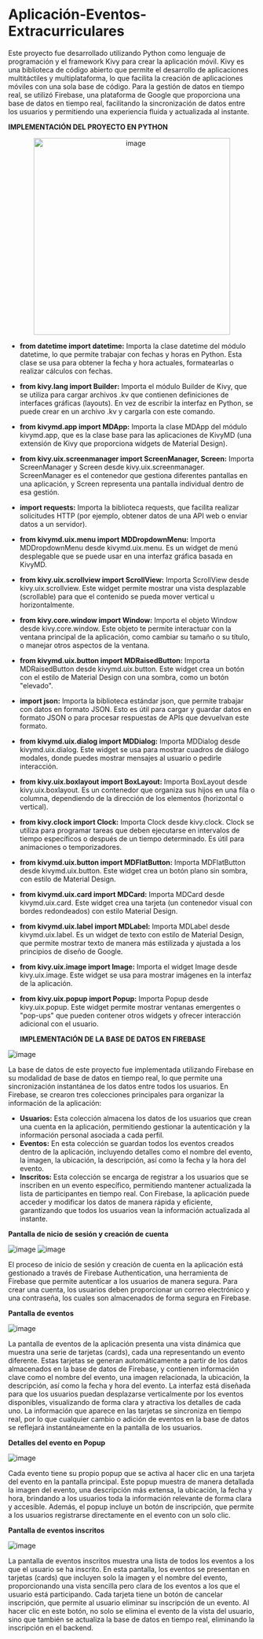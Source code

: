 # Aplicación-Eventos-Extracurriculares

Este proyecto fue desarrollado utilizando Python como lenguaje de programación y el framework Kivy para crear la aplicación móvil. Kivy es una biblioteca de código abierto que permite el desarrollo de aplicaciones multitáctiles y multiplataforma, lo que facilita la creación de aplicaciones móviles con una sola base de código. Para la gestión de datos en tiempo real, se utilizó Firebase, una plataforma de Google que proporciona una base de datos en tiempo real, facilitando la sincronización de datos entre los usuarios y permitiendo una experiencia fluida y actualizada al instante.

**IMPLEMENTACIÓN DEL PROYECTO EN PYTHON**

<div style="text-align: center;">
  <img src="https://github.com/LauraP30/Aplicaci-n-Eventos-Extracurriculares/blob/b59c92cb6968f50c82804053c25393da30cfe2c0/Importaciones.png?raw=true" alt="image" width="400"/>
</div>

- **from datetime import datetime:**
  Importa la clase datetime del módulo datetime, lo que permite trabajar con fechas y horas en Python. Esta clase se usa para obtener la fecha y hora actuales, formatearlas o realizar cálculos con fechas.

- **from kivy.lang import Builder:**
  Importa el módulo Builder de Kivy, que se utiliza para cargar archivos .kv que contienen definiciones de interfaces gráficas (layouts). En vez de escribir la interfaz en Python, se puede crear en un archivo .kv y cargarla con este comando.

- **from kivymd.app import MDApp:**
  Importa la clase MDApp del módulo kivymd.app, que es la clase base para las aplicaciones de KivyMD (una extensión de Kivy que proporciona widgets de Material Design).

- **from kivy.uix.screenmanager import ScreenManager, Screen:**
  Importa ScreenManager y Screen desde kivy.uix.screenmanager. ScreenManager es el contenedor que gestiona diferentes pantallas en una aplicación, y Screen representa una pantalla individual dentro de esa gestión.

- **import requests:**
  Importa la biblioteca requests, que facilita realizar solicitudes HTTP (por ejemplo, obtener datos de una API web o enviar datos a un servidor).

- **from kivymd.uix.menu import MDDropdownMenu:**
  Importa MDDropdownMenu desde kivymd.uix.menu. Es un widget de menú desplegable que se puede usar en una interfaz gráfica basada en KivyMD.

- **from kivy.uix.scrollview import ScrollView:**
  Importa ScrollView desde kivy.uix.scrollview. Este widget permite mostrar una vista desplazable (scrollable) para que el contenido se pueda mover vertical u horizontalmente.

- **from kivy.core.window import Window:**
  Importa el objeto Window desde kivy.core.window. Este objeto te permite interactuar con la ventana principal de la aplicación, como cambiar su tamaño o su título, o manejar otros aspectos de la ventana.

- **from kivymd.uix.button import MDRaisedButton:**
  Importa MDRaisedButton desde kivymd.uix.button. Este widget crea un botón con el estilo de Material Design con una sombra, como un botón "elevado".

- **import json:**
  Importa la biblioteca estándar json, que permite trabajar con datos en formato JSON. Esto es útil para cargar y guardar datos en formato JSON o para procesar respuestas de APIs que devuelvan este formato.

- **from kivymd.uix.dialog import MDDialog:**
  Importa MDDialog desde kivymd.uix.dialog. Este widget se usa para mostrar cuadros de diálogo modales, donde puedes mostrar mensajes al usuario o pedirle interacción.

- **from kivy.uix.boxlayout import BoxLayout:**
  Importa BoxLayout desde kivy.uix.boxlayout. Es un contenedor que organiza sus hijos en una fila o columna, dependiendo de la dirección de los elementos (horizontal o vertical).

- **from kivy.clock import Clock:**
  Importa Clock desde kivy.clock. Clock se utiliza para programar tareas que deben ejecutarse en intervalos de tiempo específicos o después de un tiempo determinado. Es útil para animaciones o temporizadores.

- **from kivymd.uix.button import MDFlatButton:**
  Importa MDFlatButton desde kivymd.uix.button. Este widget crea un botón plano sin sombra, con estilo de Material Design.

- **from kivymd.uix.card import MDCard:**
  Importa MDCard desde kivymd.uix.card. Este widget crea una tarjeta (un contenedor visual con bordes redondeados) con estilo Material Design.

- **from kivymd.uix.label import MDLabel:**
  Importa MDLabel desde kivymd.uix.label. Es un widget de texto con estilo de Material Design, que permite mostrar texto de manera más estilizada y ajustada a los principios de diseño de Google.

- **from kivy.uix.image import Image:**
  Importa el widget Image desde kivy.uix.image. Este widget se usa para mostrar imágenes en la interfaz de la aplicación.

- **from kivy.uix.popup import Popup:**
  Importa Popup desde kivy.uix.popup. Este widget permite mostrar ventanas emergentes o "pop-ups" que pueden contener otros widgets y ofrecer interacción adicional con el usuario.

  **IMPLEMENTACIÓN DE LA BASE DE DATOS EN FIREBASE**

![image](https://github.com/LauraP30/Aplicaci-n-Eventos-Extracurriculares/blob/8766cc03ee37958a913fc8fde1f7d770be8cfbe5/Base_Datos.png)
  
La base de datos de este proyecto fue implementada utilizando Firebase en su modalidad de base de datos en tiempo real, lo que permite una sincronización instantánea de los datos entre todos los usuarios. En Firebase, se crearon tres colecciones principales para organizar la información de la aplicación:

- **Usuarios:** Esta colección almacena los datos de los usuarios que crean una cuenta en la aplicación, permitiendo gestionar la autenticación y la información personal asociada a cada perfil.
- **Eventos:** En esta colección se guardan todos los eventos creados dentro de la aplicación, incluyendo detalles como el nombre del evento, la imagen, la ubicación, la descripción, así como la fecha y la hora del evento.
- **Inscritos:** Esta colección se encarga de registrar a los usuarios que se inscriben en un evento específico, permitiendo mantener actualizada la lista de participantes en tiempo real.
Con Firebase, la aplicación puede acceder y modificar los datos de manera rápida y eficiente, garantizando que todos los usuarios vean la información actualizada al instante.

**Pantalla de nicio de sesión y creación de cuenta**

![image](https://github.com/LauraP30/Aplicaci-n-Eventos-Extracurriculares/blob/b59c92cb6968f50c82804053c25393da30cfe2c0/Inicio_Sesi%C3%B3n.png)
![image](https://github.com/LauraP30/Aplicaci-n-Eventos-Extracurriculares/blob/b59c92cb6968f50c82804053c25393da30cfe2c0/Crear_Cuenta.png)

El proceso de inicio de sesión y creación de cuenta en la aplicación está gestionado a través de Firebase Authentication, una herramienta de Firebase que permite autenticar a los usuarios de manera segura. Para crear una cuenta, los usuarios deben proporcionar un correo electrónico y una contraseña, los cuales son almacenados de forma segura en Firebase.




**Pantalla de eventos**

![image](https://github.com/LauraP30/Aplicaci-n-Eventos-Extracurriculares/blob/b59c92cb6968f50c82804053c25393da30cfe2c0/Eventos.png)

La pantalla de eventos de la aplicación presenta una vista dinámica que muestra una serie de tarjetas (cards), cada una representando un evento diferente. Estas tarjetas se generan automáticamente a partir de los datos almacenados en la base de datos de Firebase, y contienen información clave como el nombre del evento, una imagen relacionada, la ubicación, la descripción, así como la fecha y hora del evento. La interfaz está diseñada para que los usuarios puedan desplazarse verticalmente por los eventos disponibles, visualizando de forma clara y atractiva los detalles de cada uno. La información que aparece en las tarjetas se sincroniza en tiempo real, por lo que cualquier cambio o adición de eventos en la base de datos se reflejará instantáneamente en la pantalla de los usuarios.



**Detalles del evento en Popup**

![image](https://github.com/LauraP30/Aplicaci-n-Eventos-Extracurriculares/blob/b59c92cb6968f50c82804053c25393da30cfe2c0/Detalle_Evento.png)

Cada evento tiene su propio popup que se activa al hacer clic en una tarjeta del evento en la pantalla principal. Este popup muestra de manera detallada la imagen del evento, una descripción más extensa, la ubicación, la fecha y hora, brindando a los usuarios toda la información relevante de forma clara y accesible. Además, el popup incluye un botón de inscripción, que permite a los usuarios registrarse directamente en el evento con un solo clic.


**Pantalla de eventos inscritos**

![image](https://github.com/LauraP30/Aplicaci-n-Eventos-Extracurriculares/blob/b59c92cb6968f50c82804053c25393da30cfe2c0/Eventos_Inscritos.png)

La pantalla de eventos inscritos muestra una lista de todos los eventos a los que el usuario se ha inscrito. En esta pantalla, los eventos se presentan en tarjetas (cards) que incluyen solo la imagen y el nombre del evento, proporcionando una vista sencilla pero clara de los eventos a los que el usuario está participando. Cada tarjeta tiene un botón de cancelar inscripción, que permite al usuario eliminar su inscripción de un evento. Al hacer clic en este botón, no solo se elimina el evento de la vista del usuario, sino que también se actualiza la base de datos en tiempo real, eliminando la inscripción en el backend.
